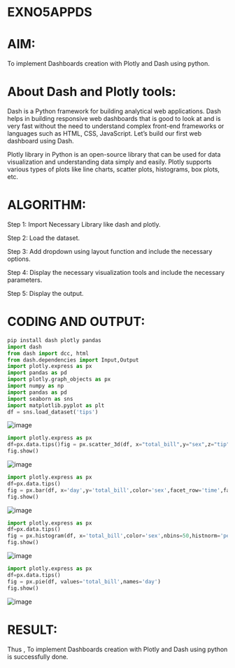 # EXNO5APPDS

# AIM:

To implement Dashboards creation with Plotly and Dash using python.
     

# About Dash and Plotly tools:

Dash is a Python framework for building analytical web applications. Dash helps in building responsive web dashboards that is good to look at and is very fast without the need to understand complex front-end frameworks or languages such as HTML, CSS, JavaScript. Let’s build our first web dashboard using Dash.

Plotly library in Python is an open-source library that can be used for data visualization and understanding data simply and easily. Plotly supports various types of plots like line charts, scatter plots, histograms, box plots, etc.


# ALGORITHM:

Step 1: Import Necessary Library like dash and plotly.

Step 2: Load the dataset.

Step 3: Add dropdown using layout function and include the necessary options.

Step 4: Display the necessary visualization tools and include the necessary parameters.

Step 5: Display the output.


# CODING AND OUTPUT:
```py
pip install dash plotly pandas
import dash
from dash import dcc, html
from dash.dependencies import Input,Output
import plotly.express as px
import pandas as pd
import plotly.graph_objects as px
import numpy as np
import pandas as pd
import seaborn as sns
import matplotlib.pyplot as plt
df = sns.load_dataset('tips')
```
![image](https://github.com/user-attachments/assets/ee82fe00-e367-458e-8c75-698571c62065)
```py
import plotly.express as px
df=px.data.tips()fig = px.scatter_3d(df, x="total_bill",y="sex",z="tip",color='day',size='total_bill',symbol='time')
fig.show()
```
![image](https://github.com/user-attachments/assets/bd19fa83-f3a8-4fe4-8132-2477ef9f4631)
```py
import plotly.express as px
df=px.data.tips()
fig = px.bar(df, x='day',y='total_bill',color='sex',facet_row='time',facet_col='sex')
fig.show()
```
![image](https://github.com/user-attachments/assets/1ee7ce0e-1bd1-4913-a701-a8b71e6bb006)
```py
import plotly.express as px
df=px.data.tips()
fig = px.histogram(df, x='total_bill',color='sex',nbins=50,histnorm='percent',barmode='overlay')
fig.show()
```
![image](https://github.com/user-attachments/assets/625816bf-3409-4e0b-b5e0-3f08f70c34b6)
```py
import plotly.express as px
df=px.data.tips()
fig = px.pie(df, values='total_bill',names='day')
fig.show()

```
![image](https://github.com/user-attachments/assets/96ba396c-85bc-454d-81e3-d68310903377)

# RESULT:
Thus , To implement Dashboards creation with Plotly and Dash using python is successfully done.
